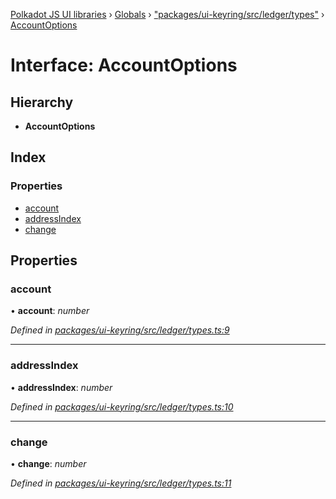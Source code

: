 [Polkadot JS UI libraries](../README.md) › [Globals](../globals.md) › ["packages/ui-keyring/src/ledger/types"](../modules/_packages_ui_keyring_src_ledger_types_.md) › [AccountOptions](_packages_ui_keyring_src_ledger_types_.accountoptions.md)

# Interface: AccountOptions

## Hierarchy

* **AccountOptions**

## Index

### Properties

* [account](_packages_ui_keyring_src_ledger_types_.accountoptions.md#account)
* [addressIndex](_packages_ui_keyring_src_ledger_types_.accountoptions.md#addressindex)
* [change](_packages_ui_keyring_src_ledger_types_.accountoptions.md#change)

## Properties

###  account

• **account**: *number*

*Defined in [packages/ui-keyring/src/ledger/types.ts:9](https://github.com/polkadot-js/ui/blob/262b8ad7/packages/ui-keyring/src/ledger/types.ts#L9)*

___

###  addressIndex

• **addressIndex**: *number*

*Defined in [packages/ui-keyring/src/ledger/types.ts:10](https://github.com/polkadot-js/ui/blob/262b8ad7/packages/ui-keyring/src/ledger/types.ts#L10)*

___

###  change

• **change**: *number*

*Defined in [packages/ui-keyring/src/ledger/types.ts:11](https://github.com/polkadot-js/ui/blob/262b8ad7/packages/ui-keyring/src/ledger/types.ts#L11)*
